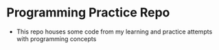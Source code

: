 # Programming Practice Repo

- This repo houses some code from my learning and practice attempts with programming concepts

